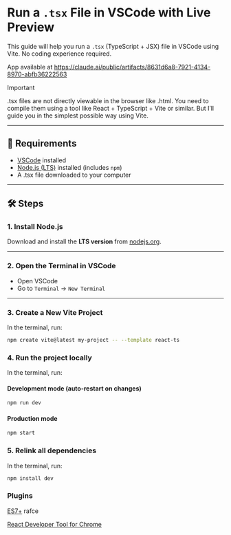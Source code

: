 # Run a `.tsx` File in VSCode with Live Preview

This guide will help you run a `.tsx` (TypeScript + JSX) file in VSCode using Vite. No coding experience required.

App available at https://claude.ai/public/artifacts/8631d6a8-7921-4134-8970-abfb36222563

> [!IMPORTANT]
> .tsx files are not directly viewable in the browser like .html. You need to compile them using a tool like React + TypeScript + Vite or similar. But I’ll guide you in the simplest possible way using Vite.

---

## 🚀 Requirements

- [VSCode](https://code.visualstudio.com/) installed
- [Node.js (LTS)](https://nodejs.org/) installed (includes `npm`)
- A .tsx file downloaded to your computer

---

## 🛠️ Steps

### 1. Install Node.js
Download and install the **LTS version** from [nodejs.org](https://nodejs.org/).

---

### 2. Open the Terminal in VSCode
- Open VSCode
- Go to `Terminal` → `New Terminal`

---

### 3. Create a New Vite Project

In the terminal, run:

```bash
npm create vite@latest my-project -- --template react-ts
```

### 4. Run the project locally

In the terminal, run:

#### Development mode (auto-restart on changes)
```bash
npm run dev
```

#### Production mode
```bash
npm start
````

### 5. Relink all dependencies

In the terminal, run:

```bash
npm install dev
```



### Plugins
[ES7+](https://marketplace.visualstudio.com/items?itemName=dsznajder.es7-react-js-snippets)
rafce

[React Developer Tool for Chrome](https://chromewebstore.google.com/detail/react-developer-tools/fmkadmapgofadopljbjfkapdkoienihi)